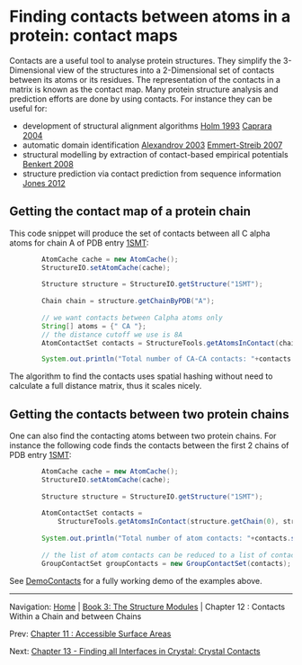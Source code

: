 # Finding contacts between atoms in a protein: contact maps

Contacts are a useful tool to analyse protein structures. They simplify the 3-Dimensional view of the structures into a 2-Dimensional set of contacts between its atoms or its residues. The representation of the contacts in a matrix is known as the contact map. Many protein structure analysis and prediction efforts are done by using contacts. For instance they can be useful for:

+ development of structural alignment algorithms [Holm 1993][] [Caprara 2004][]
+ automatic domain identification [Alexandrov 2003][] [Emmert-Streib 2007][]
+ structural modelling by extraction of contact-based empirical potentials [Benkert 2008][]
+ structure prediction via contact prediction from sequence information [Jones 2012][]

## Getting the contact map of a protein chain

This code snippet will produce the set of contacts between all C alpha atoms for chain A of PDB entry [1SMT](http://www.rcsb.org/pdb/explore.do?structureId=1SMT):

```java
		AtomCache cache = new AtomCache();
		StructureIO.setAtomCache(cache); 
		
		Structure structure = StructureIO.getStructure("1SMT");
			
		Chain chain = structure.getChainByPDB("A");
		
		// we want contacts between Calpha atoms only			
		String[] atoms = {" CA "};
		// the distance cutoff we use is 8A
		AtomContactSet contacts = StructureTools.getAtomsInContact(chain, atoms, 8.0);

		System.out.println("Total number of CA-CA contacts: "+contacts.size());


```

The algorithm to find the contacts uses spatial hashing without need to calculate a full distance matrix, thus it scales nicely.

## Getting the contacts between two protein chains

One can also find the contacting atoms between two protein chains. For instance the following code finds the contacts between the first 2 chains of PDB entry [1SMT](http://www.rcsb.org/pdb/explore.do?structureId=1SMT):

```java
		AtomCache cache = new AtomCache();
		StructureIO.setAtomCache(cache); 
		
		Structure structure = StructureIO.getStructure("1SMT");
			
		AtomContactSet contacts = 
			StructureTools.getAtomsInContact(structure.getChain(0), structure.getChain(1), 5, false);
		
		System.out.println("Total number of atom contacts: "+contacts.size());
		
		// the list of atom contacts can be reduced to a list of contacts between groups:
		GroupContactSet groupContacts = new GroupContactSet(contacts);
```


See [DemoContacts](https://github.com/biojava/biojava/blob/master/biojava3-structure/src/main/java/demo/DemoContacts.java) for a fully working demo of the examples above.



[Holm 1993]: http://www.biomedcentral.com/pubmed/8377180
[Caprara 2004]: http://www.biomedcentral.com/pubmed/15072687
[Alexandrov 2003]: http://www.biomedcentral.com/pubmed/12584135
[Emmert-Streib 2007]: http://www.biomedcentral.com/pubmed/17608939
[Benkert 2008]: http://www.biomedcentral.com/pubmed/17932912
[Jones 2012]: http://www.ncbi.nlm.nih.gov/pubmed/22101153

<!--automatically generated footer-->

---

Navigation:
[Home](../README.md)
| [Book 3: The Structure Modules](README.md)
| Chapter 12 : Contacts Within a Chain and between Chains

Prev: [Chapter 11 : Accessible Surface Areas](asa.md)

Next: [Chapter 13 - Finding all Interfaces in Crystal: Crystal Contacts](crystal-contacts.md)
